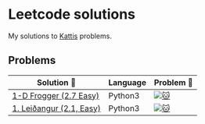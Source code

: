 # Leetcode solutions
My solutions to [Kattis]([https://open.kattis.com/](https://open.kattis.com/problems)) problems.

## Problems
| Solution :link: | Language | Problem :link: |
| - | - | - |
| [1-D Frogger (2.7 Easy)](https://github.com/Mr-Seoul/Kattis_Problems/blob/main/Solutions/1dfroggereasy.py) | Python3 | [![:cat:](https://github.com/Mr-Seoul/Leetcode-Solutions/blob/main/Leetcode_Logo.jpeg)](https://open.kattis.com/problems/1dfroggereasy?tab=metadata) |
| [1. Leiðangur (2.1, Easy)](https://github.com/Mr-Seoul/Kattis_Problems/blob/main/Solutions/1dfroggereasy.py) | Python3 | [![:cat:](https://github.com/Mr-Seoul/Leetcode-Solutions/blob/main/Leetcode_Logo.jpeg)](https://leetcode.com/problems/two-sum/) |

